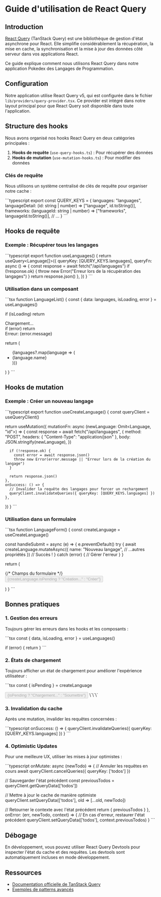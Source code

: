 # Guide d'utilisation de React Query

## Introduction

[React Query](https://tanstack.com/query/latest) (TanStack Query) est une bibliothèque de gestion d'état asynchrone pour React. Elle simplifie considérablement la récupération, la mise en cache, la synchronisation et la mise à jour des données côté serveur dans vos applications React.

Ce guide explique comment nous utilisons React Query dans notre application Pokedex des Langages de Programmation.

## Configuration

Notre application utilise React Query v5, qui est configurée dans le fichier `lib/providers/query-provider.tsx`. Ce provider est intégré dans notre layout principal pour que React Query soit disponible dans toute l'application.

## Structure des hooks

Nous avons organisé nos hooks React Query en deux catégories principales :

1. **Hooks de requête** (`use-query-hooks.ts`) : Pour récupérer des données
2. **Hooks de mutation** (`use-mutation-hooks.ts`) : Pour modifier des données

### Clés de requête

Nous utilisons un système centralisé de clés de requête pour organiser notre cache :

\`\`\`typescript
export const QUERY_KEYS = {
  languages: "languages",
  languageDetail: (id: string | number) => ["language", id.toString()],
  frameworks: (languageId: string | number) => ["frameworks", languageId.toString()],
  // ...
}
\`\`\`

## Hooks de requête

### Exemple : Récupérer tous les langages

\`\`\`typescript
export function useLanguages() {
  return useQuery<Language[]>({
    queryKey: [QUERY_KEYS.languages],
    queryFn: async () => {
      const response = await fetch("/api/languages")
      if (!response.ok) {
        throw new Error("Erreur lors de la récupération des langages")
      }
      return response.json()
    },
  })
}
\`\`\`

### Utilisation dans un composant

\`\`\`tsx
function LanguageList() {
  const { data: languages, isLoading, error } = useLanguages()

  if (isLoading) return <div>Chargement...</div>
  if (error) return <div>Erreur: {error.message}</div>
  
  return (
    <ul>
      {languages?.map(language => (
        <li key={language.id}>{language.name}</li>
      ))}
    </ul>
  )
}
\`\`\`

## Hooks de mutation

### Exemple : Créer un nouveau langage

\`\`\`typescript
export function useCreateLanguage() {
  const queryClient = useQueryClient()

  return useMutation({
    mutationFn: async (newLanguage: Omit<Language, "id">) => {
      const response = await fetch("/api/languages", {
        method: "POST",
        headers: { "Content-Type": "application/json" },
        body: JSON.stringify(newLanguage),
      })

      if (!response.ok) {
        const error = await response.json()
        throw new Error(error.message || "Erreur lors de la création du langage")
      }

      return response.json()
    },
    onSuccess: () => {
      // Invalider la requête des langages pour forcer un rechargement
      queryClient.invalidateQueries({ queryKey: [QUERY_KEYS.languages] })
    },
  })
}
\`\`\`

### Utilisation dans un formulaire

\`\`\`tsx
function LanguageForm() {
  const createLanguage = useCreateLanguage()
  
  const handleSubmit = async (e) => {
    e.preventDefault()
    try {
      await createLanguage.mutateAsync({
        name: "Nouveau langage",
        // ...autres propriétés
      })
      // Succès !
    } catch (error) {
      // Gérer l'erreur
    }
  }
  
  return (
    <form onSubmit={handleSubmit}>
      {/* Champs du formulaire */}
      <button type="submit" disabled={createLanguage.isPending}>
        {createLanguage.isPending ? "Création..." : "Créer"}
      </button>
    </form>
  )
}
\`\`\`

## Bonnes pratiques

### 1. Gestion des erreurs

Toujours gérer les erreurs dans les hooks et les composants :

\`\`\`tsx
const { data, isLoading, error } = useLanguages()

if (error) {
  return <ErrorComponent message={error.message} />
}
\`\`\`

### 2. États de chargement

Toujours afficher un état de chargement pour améliorer l'expérience utilisateur :

\`\`\`tsx
const { isPending } = createLanguage

<Button disabled={isPending}>
  {isPending ? "Chargement..." : "Soumettre"}
</Button>
\`\`\`

### 3. Invalidation du cache

Après une mutation, invalider les requêtes concernées :

\`\`\`typescript
onSuccess: () => {
  queryClient.invalidateQueries({ queryKey: [QUERY_KEYS.languages] })
}
\`\`\`

### 4. Optimistic Updates

Pour une meilleure UX, utiliser les mises à jour optimistes :

\`\`\`typescript
onMutate: async (newTodo) => {
  // Annuler les requêtes en cours
  await queryClient.cancelQueries({ queryKey: ['todos'] })
  
  // Sauvegarder l'état précédent
  const previousTodos = queryClient.getQueryData(['todos'])
  
  // Mettre à jour le cache de manière optimiste
  queryClient.setQueryData(['todos'], old => [...old, newTodo])
  
  // Retourner le contexte avec l'état précédent
  return { previousTodos }
},
onError: (err, newTodo, context) => {
  // En cas d'erreur, restaurer l'état précédent
  queryClient.setQueryData(['todos'], context.previousTodos)
}
\`\`\`

## Débogage

En développement, vous pouvez utiliser React Query Devtools pour inspecter l'état du cache et des requêtes. Les devtools sont automatiquement incluses en mode développement.

## Ressources

- [Documentation officielle de TanStack Query](https://tanstack.com/query/latest/docs/react/overview)
- [Exemples de patterns avancés](https://tanstack.com/query/latest/docs/react/guides/advanced-patterns)
